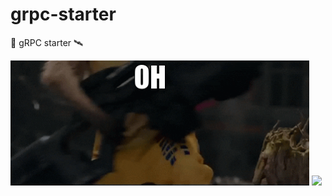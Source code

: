 # grpc-starter

🚀 gRPC starter 🛰️

<p>
  <img src='./images/rocket-raccoon.gif' height=200 />
  <img src='./images/joker.gif' height=200 />
</p>
